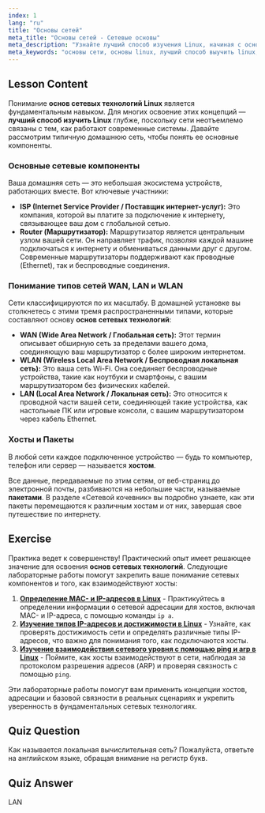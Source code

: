 ```yaml
---
index: 1
lang: "ru"
title: "Основы сетей"
meta_title: "Основы сетей - Сетевые основы"
meta_description: "Узнайте лучший способ изучения Linux, начиная с основ сетей. Это руководство охватывает основы сетевых компонентов, таких как WAN, LAN, маршрутизаторы и хосты, для начинающих."
meta_keywords: "основы сети, основы linux, лучший способ выучить linux, основы linux, WAN, LAN, WLAN, сетевой учебник, руководство по сетям"
---
```


## Lesson Content

Понимание **основ сетевых технологий Linux** является фундаментальным навыком. Для многих освоение этих концепций — **лучший способ изучить Linux** глубже, поскольку сети неотъемлемо связаны с тем, как работают современные системы. Давайте рассмотрим типичную домашнюю сеть, чтобы понять ее основные компоненты.

### Основные сетевые компоненты

Ваша домашняя сеть — это небольшая экосистема устройств, работающих вместе. Вот ключевые участники:

- **ISP (Internet Service Provider / Поставщик интернет-услуг):** Это компания, которой вы платите за подключение к интернету, связывающее ваш дом с глобальной сетью.
- **Router (Маршрутизатор):** Маршрутизатор является центральным узлом вашей сети. Он направляет трафик, позволяя каждой машине подключаться к интернету и обмениваться данными друг с другом. Современные маршрутизаторы поддерживают как проводные (Ethernet), так и беспроводные соединения.

### Понимание типов сетей WAN, LAN и WLAN

Сети классифицируются по их масштабу. В домашней установке вы столкнетесь с этими тремя распространенными типами, которые составляют основу **основ сетевых технологий**:

- **WAN (Wide Area Network / Глобальная сеть):** Этот термин описывает обширную сеть за пределами вашего дома, соединяющую ваш маршрутизатор с более широким интернетом.
- **WLAN (Wireless Local Area Network / Беспроводная локальная сеть):** Это ваша сеть Wi-Fi. Она соединяет беспроводные устройства, такие как ноутбуки и смартфоны, с вашим маршрутизатором без физических кабелей.
- **LAN (Local Area Network / Локальная сеть):** Это относится к проводной части вашей сети, соединяющей такие устройства, как настольные ПК или игровые консоли, с вашим маршрутизатором через кабель Ethernet.

### Хосты и Пакеты

В любой сети каждое подключенное устройство — будь то компьютер, телефон или сервер — называется **хостом**.

Все данные, передаваемые по этим сетям, от веб-страниц до электронной почты, разбиваются на небольшие части, называемые **пакетами**. В разделе «Сетевой кочевник» вы подробно узнаете, как эти пакеты перемещаются к различным хостам и от них, завершая свое путешествие по интернету.

## Exercise

Практика ведет к совершенству! Практический опыт имеет решающее значение для освоения **основ сетевых технологий**. Следующие лабораторные работы помогут закрепить ваше понимание сетевых компонентов и того, как взаимодействуют хосты:

1. **[Определение MAC- и IP-адресов в Linux](https://labex.io/ru/labs/comptia-identify-mac-and-ip-addresses-in-linux-592731)** - Практикуйтесь в определении информации о сетевой адресации для хостов, включая MAC- и IP-адреса, с помощью команды `ip a`.
2. **[Изучение типов IP-адресов и достижимости в Linux](https://labex.io/ru/labs/comptia-explore-ip-address-types-and-reachability-in-linux-592780)** - Узнайте, как проверять достижимость сети и определять различные типы IP-адресов, что важно для понимания того, как подключаются хосты.
3. **[Изучение взаимодействия сетевого уровня с помощью ping и arp в Linux](https://labex.io/ru/labs/comptia-explore-network-layer-interaction-with-ping-and-arp-in-linux-592746)** - Поймите, как хосты взаимодействуют в сети, наблюдая за протоколом разрешения адресов (ARP) и проверяя связность с помощью `ping`.

Эти лабораторные работы помогут вам применить концепции хостов, адресации и базовой связности в реальных сценариях и укрепить уверенность в фундаментальных сетевых технологиях.

## Quiz Question

Как называется локальная вычислительная сеть? Пожалуйста, ответьте на английском языке, обращая внимание на регистр букв.

## Quiz Answer

LAN
